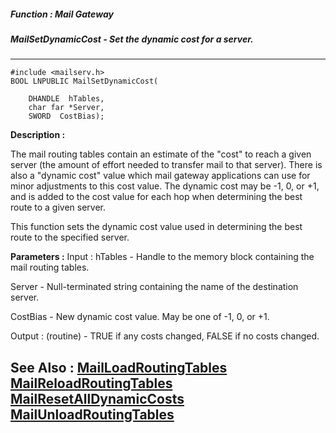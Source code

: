 ##### Function : Mail Gateway
##### MailSetDynamicCost - Set the dynamic cost for a server.
---
```
#include <mailserv.h>
BOOL LNPUBLIC MailSetDynamicCost(

	DHANDLE  hTables,
	char far *Server,
	SWORD  CostBias);
```
**Description :**

The mail routing tables contain an estimate of the "cost" to reach a given 
server (the amount of effort needed to transfer mail to that server).  There is 
also a "dynamic cost" value which mail gateway applications can use for minor 
adjustments to this cost value.  The dynamic cost may be -1, 0, or +1, and is 
added to the cost value for each hop when determining the best route to a given 
server.

This function sets the dynamic cost value used in determining the best route to 
the specified server.

**Parameters :**
Input :
hTables  -  Handle to the memory block containing the mail routing tables.

Server  -  Null-terminated string containing the name of the destination server.

CostBias  -  New dynamic cost value.  May be one of -1, 0, or +1.

Output :
(routine)  -  TRUE if any costs changed, FALSE if no costs changed.



**See Also :**
[MailLoadRoutingTables](/reference/Func/MailLoadRoutingTables)
[MailReloadRoutingTables](/reference/Func/MailReloadRoutingTables)
[MailResetAllDynamicCosts](/reference/Func/MailResetAllDynamicCosts)
[MailUnloadRoutingTables](/reference/Func/MailUnloadRoutingTables)
---
